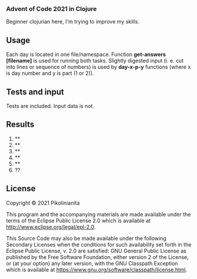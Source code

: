 ﻿### Advent of Code 2021 in Clojure

Beginner clojurian here, I'm trying to improve my skills. 


## Usage

Each day is located in one file/namespace. Function **get-answers [filename]** is used for running both tasks. Slightly digested input (i. e. cut into lines or sequence of numbers) is used by **day-x-p-y** functions (where x is day number and y is part (1 or 2)).  

## Tests and input
Tests are included. Input data is not.

## Results
1. **
2. **
3. **
4. **
5. **
6. ??

## License

Copyright © 2021 Pikolinianita

This program and the accompanying materials are made available under the
terms of the Eclipse Public License 2.0 which is available at
http://www.eclipse.org/legal/epl-2.0.

This Source Code may also be made available under the following Secondary
Licenses when the conditions for such availability set forth in the Eclipse
Public License, v. 2.0 are satisfied: GNU General Public License as published by
the Free Software Foundation, either version 2 of the License, or (at your
option) any later version, with the GNU Classpath Exception which is available
at https://www.gnu.org/software/classpath/license.html.